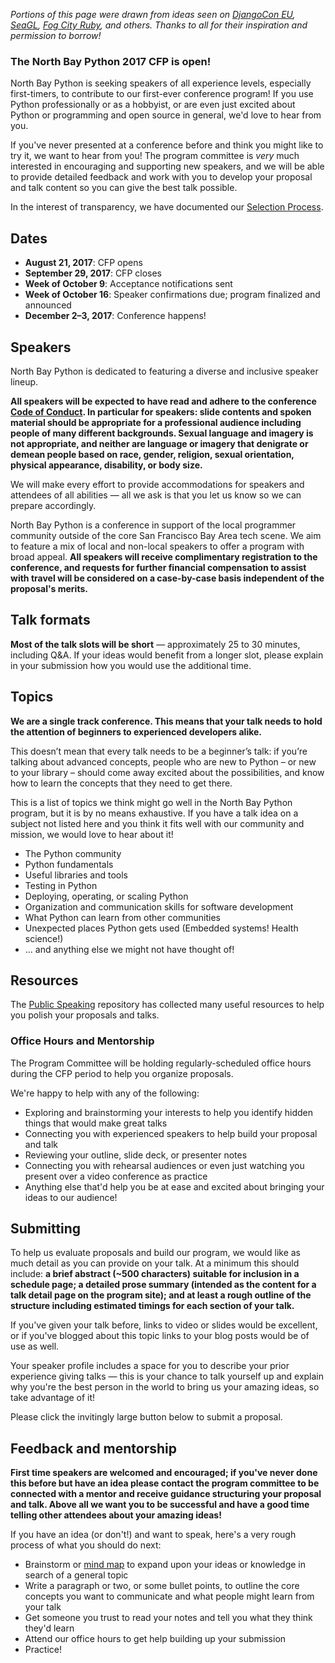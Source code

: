 *Portions of this page were drawn from ideas seen on [DjangoCon EU](https://djangocon.eu), [SeaGL](https://seagl.org), [Fog City Ruby](http://www.fogcityruby.com/speak/), and others. Thanks to all for their inspiration and permission to borrow!*

### The North Bay Python 2017 CFP is open!

North Bay Python is seeking speakers of all experience levels, especially first-timers, to contribute to our first-ever conference program! If you use Python professionally or as a hobbyist, or are even just excited about Python or programming and open source in general, we'd love to hear from you.

If you've never presented at a conference before and think you might like to try it, we want to hear from you! The program committee is *very* much interested in encouraging and supporting new speakers, and we will be able to provide detailed feedback and work with you to develop your proposal and talk content so you can give the best talk possible.

In the interest of transparency, we have documented our [Selection Process](/program/selection-process).

## Dates

+ **August 21, 2017**: CFP opens
+ **September 29, 2017**: CFP closes
+ **Week of October 9**: Acceptance notifications sent
+ **Week of October 16**: Speaker confirmations due; program finalized and announced
+ **December 2–3, 2017**: Conference happens!

## Speakers

North Bay Python is dedicated to featuring a diverse and inclusive speaker lineup.

**All speakers will be expected to have read and adhere to the conference [Code of Conduct](/code-of-conduct). In particular for speakers: slide contents and spoken material should be appropriate for a professional audience including people of many different backgrounds. Sexual language and imagery is not appropriate, and neither are language or imagery that denigrate or demean people based on race, gender, religion, sexual orientation, physical appearance, disability, or body size.**

We will make every effort to provide accommodations for speakers and attendees of all abilities — all we ask is that you let us know so we can prepare accordingly.

North Bay Python is a conference in support of the local programmer community outside of the core San Francisco Bay Area tech scene. We aim to feature a mix of local and non-local speakers to offer a program with broad appeal. **All speakers will receive complimentary registration to the conference, and requests for further financial compensation to assist with travel will be considered on a case-by-case basis independent of the proposal's merits.**

## Talk formats

**Most of the talk slots will be short** — approximately 25 to 30 minutes, including Q&A. If your ideas would benefit from a longer slot, please explain in your submission how you would use the additional time.

## Topics

**We are a single track conference. This means that your talk needs to hold the attention of beginners to experienced developers alike.**

This doesn’t mean that every talk needs to be a beginner’s talk: if you’re talking about advanced concepts, people who are new to Python – or new to your library – should come away excited about the possibilities, and know how to learn the concepts that they need to get there.

This is a list of topics we think might go well in the North Bay Python program, but it is by no means exhaustive. If you have a talk idea on a subject not listed here and you think it fits well with our community and mission, we would love to hear about it!

+ The Python community
+ Python fundamentals
+ Useful libraries and tools
+ Testing in Python
+ Deploying, operating, or scaling Python
+ Organization and communication skills for software development
+ What Python can learn from other communities
+ Unexpected places Python gets used (Embedded systems! Health science!)
+ ... and anything else we might not have thought of!

## Resources

The [Public Speaking](https://github.com/vmbrasseur/Public_Speaking) repository has collected many useful resources to help you polish your proposals and talks.

### Office Hours and Mentorship

The Program Committee will be holding regularly-scheduled office hours during the CFP period to help you organize proposals.

We're happy to help with any of the following:

+ Exploring and brainstorming your interests to help you identify hidden things that would make great talks
+ Connecting you with experienced speakers to help build your proposal and talk
+ Reviewing your outline, slide deck, or presenter notes
+ Connecting you with rehearsal audiences or even just watching you present over a video conference as practice
+ Anything else that'd help you be at ease and excited about bringing your ideas to our audience!

<!-- TODO schedule and contact info go here -->

## Submitting

To help us evaluate proposals and build our program, we would like as much detail as you can provide on your talk. At a minimum this should include: **a brief abstract (~500 characters) suitable for inclusion in a schedule page; a detailed prose summary (intended as the content for a talk detail page on the program site); and at least a rough outline of the structure including estimated timings for each section of your talk.**

If you've given your talk before, links to video or slides would be excellent, or if you've blogged about this topic links to your blog posts would be of use as well.

Your speaker profile includes a space for you to describe your prior experience giving talks — this is your chance to talk yourself up and explain why you're the best person in the world to bring us your amazing ideas, so take advantage of it!

Please click the invitingly large button below to submit a proposal.

<!-- TODO invitingly large button plz -->

## Feedback and mentorship

**First time speakers are welcomed and encouraged; if you've never done this before but have an idea please contact the program committee to be connected with a mentor and receive guidance structuring your proposal and talk. Above all we want you to be successful and have a good time telling other attendees about your amazing ideas!**

If you have an idea (or don't!) and want to speak, here's a very rough process of what you should do next:

+ Brainstorm or [mind map](https://en.wikipedia.org/wiki/Mind_map) to expand upon your ideas or knowledge in search of a general topic
+ Write a paragraph or two, or some bullet points, to outline the core concepts you want to communicate and what people might learn from your talk
+ Get someone you trust to read your notes and tell you what they think they'd learn
+ Attend our office hours to get help building up your submission
+ Practice!